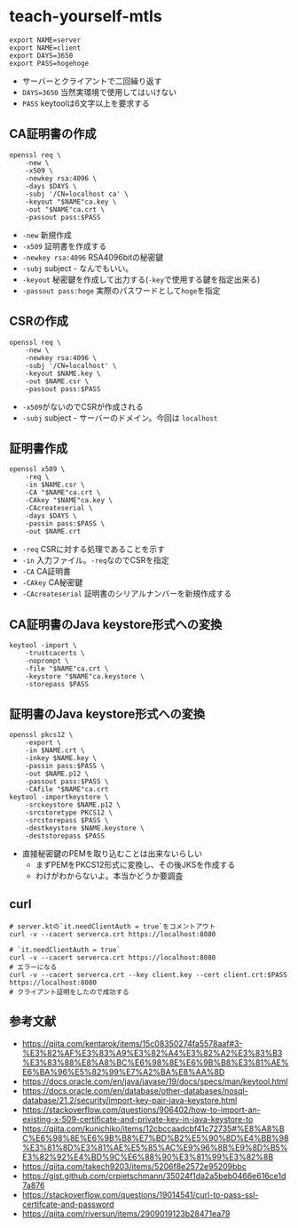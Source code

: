 # teach-yourself-mtls

```
export NAME=server
export NAME=client
export DAYS=3650
export PASS=hogehoge
```

* サーバーとクライアントで二回繰り返す
* `DAYS=3650` 当然実環境で使用してはいけない
* `PASS` keytoolは6文字以上を要求する


## CA証明書の作成

```
openssl req \
    -new \
    -x509 \
    -newkey rsa:4096 \
    -days $DAYS \
    -subj '/CN=localhost ca' \
    -keyout "$NAME"ca.key \
    -out "$NAME"ca.crt \
    -passout pass:$PASS
```

* `-new` 新規作成
* `-x509` 証明書を作成する
* `-newkey rsa:4096` RSA4096bitの秘密鍵
* `-subj` subject - なんでもいい。
* `-keyout` 秘密鍵を作成して出力する(`-key`で使用する鍵を指定出来る)
* `-passout pass:hoge` 実際のパスワードとして`hoge`を指定


## CSRの作成

```
openssl req \
    -new \
    -newkey rsa:4096 \
    -subj '/CN=localhost' \
    -keyout $NAME.key \
    -out $NAME.csr \
    -passout pass:$PASS
```

* `-x509`がないのでCSRが作成される
* `-subj` subject - サーバーのドメイン。今回は `localhost`


## 証明書作成

```
openssl x509 \
    -req \
    -in $NAME.csr \
    -CA "$NAME"ca.crt \
    -CAkey "$NAME"ca.key \
    -CAcreateserial \
    -days $DAYS \
    -passin pass:$PASS \
    -out $NAME.crt
```

* `-req` CSRに対する処理であることを示す
* `-in` 入力ファイル。`-req`なのでCSRを指定
* `-CA` CA証明書
* `-CAkey` CA秘密鍵
* `-CAcreateserial` 証明書のシリアルナンバーを新規作成する


## CA証明書のJava keystore形式への変換

```
keytool -import \
    -trustcacerts \
    -noprompt \
    -file "$NAME"ca.crt \
    -keystore "$NAME"ca.keystore \
    -storepass $PASS
```


## 証明書のJava keystore形式への変換

```
openssl pkcs12 \
    -export \
    -in $NAME.crt \
    -inkey $NAME.key \
    -passin pass:$PASS \
    -out $NAME.p12 \
    -passout pass:$PASS \
    -CAfile "$NAME"ca.crt
keytool -importkeystore \
    -srckeystore $NAME.p12 \
    -srcstoretype PKCS12 \
    -srcstorepass $PASS \
    -destkeystore $NAME.keystore \
    -deststorepass $PASS
```

* 直接秘密鍵のPEMを取り込むことは出来ないらしい
    * まずPEMをPKCS12形式に変換し、その後JKSを作成する
    * わけがわからないよ。本当かどうか要調査


## curl

```
# server.ktの`it.needClientAuth = true`をコメントアウト
curl -v --cacert serverca.crt https://localhost:8080

# `it.needClientAuth = true`
curl -v --cacert serverca.crt https://localhost:8080
# エラーになる
curl -v --cacert serverca.crt --key client.key --cert client.crt:$PASS https://localhost:8080
# クライアント証明をしたので成功する
```


## 参考文献

* https://qiita.com/kentarok/items/15c08350274fa5578aaf#3-%E3%82%AF%E3%83%A9%E3%82%A4%E3%82%A2%E3%83%B3%E3%83%88%E8%A8%BC%E6%98%8E%E6%9B%B8%E3%81%AE%E6%BA%96%E5%82%99%E7%A2%BA%E8%AA%8D
* https://docs.oracle.com/en/java/javase/19/docs/specs/man/keytool.html
* https://docs.oracle.com/en/database/other-databases/nosql-database/21.2/security/import-key-pair-java-keystore.html
* https://stackoverflow.com/questions/906402/how-to-import-an-existing-x-509-certificate-and-private-key-in-java-keystore-to
* https://qiita.com/kunichiko/items/12cbccaadcbf41c72735#%E8%A8%BC%E6%98%8E%E6%9B%B8%E7%BD%B2%E5%90%8D%E4%BB%98%E3%81%8D%E3%81%AE%E5%85%AC%E9%96%8B%E9%8D%B5%E3%82%92%E4%BD%9C%E6%88%90%E3%81%99%E3%82%8B
* https://qiita.com/takech9203/items/5206f8e2572e95209bbc
* https://gist.github.com/crpietschmann/35024f1da2a5beb0466e616ce1d7a876
* https://stackoverflow.com/questions/19014541/curl-to-pass-ssl-certifcate-and-password
* https://qiita.com/riversun/items/2909019123b28471ea79
